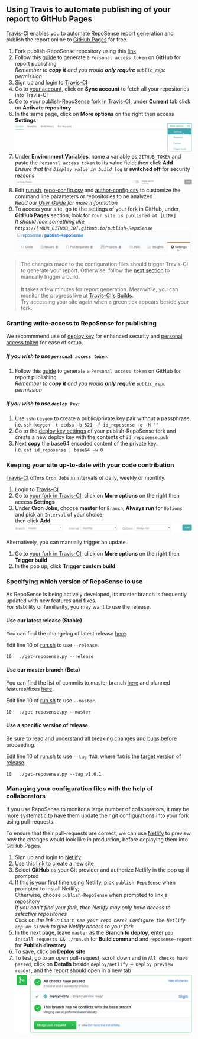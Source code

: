 ## Using Travis to automate publishing of your report to GitHub Pages

[Travis-CI](https://travis-ci.org/) enables you to automate RepoSense report generation and publish the report online to [GitHub Pages](https://pages.github.com/) for free.

1. Fork publish-RepoSense repository using this [link](https://github.com/RepoSense/publish-RepoSense/fork)
1. Follow this [guide](https://help.github.com/articles/creating-a-personal-access-token-for-the-command-line/) to generate a `Personal access token` on GitHub for report publishing <br/>
*Remember to **copy it** and you would **only require** `public_repo` permission*
1. Sign up and login to [Travis-CI](https://travis-ci.org/)
1. Go to [your account](https://travis-ci.org/account/repositories), click on **Sync account** to fetch all your repositories into Travis-CI
1. Go to [your publish-RepoSense fork in Travis-CI](https://travis-ci.org/search/publish-RepoSense/), under **Current** tab click on **Activate repository**
1. In the same page, click on **More options** on the right then access **Settings**
![Travis-CI Dashboard](images/publishingguide-travissetting.jpg "Travis-CI Dashboard")
1. Under **Environment Variables**, name a variable as `GITHUB_TOKEN` and paste the `Personal access token` to its value field; then click **Add** <br/>
*Ensure that the `Display value in build log` is* **switched off** for security reasons
![Travis-CI Environment Variable](images/publishingguide-githubtoken.jpg "Travis-CI Environment Variable")
1. Edit [run.sh](../../../../publish-RepoSense/edit/master/run.sh), [repo-config.csv](../../../../publish-RepoSense/edit/master/configs/repo-config.csv) and [author-config.csv](../../../../publish-RepoSense/edit/master/configs/author-config.csv) to customize the command line parameters or repositories to be analyzed <br/>
*Read our [User Guide](UserGuide.md#customizing-the-analysis) for more information*
1. To access your site, go to the settings of your fork in GitHub, under **GitHub Pages** section, look for `Your site is published at [LINK]` <br/>
*It should look something like `https://[YOUR_GITHUB_ID].github.io/publish-RepoSense`* <br/>
![GitHub Setting](images/publishingguide-githubsetting.jpg "GitHub Setting")

> The changes made to the configuration files should trigger Travis-CI to generate your report. Otherwise, follow the [next section](#keeping-your-site-up-to-date-with-your-code-contribution) to manually trigger a build. <br/><br/>
It takes a few minutes for report generation. Meanwhile, you can monitor the progress live at [Travis-CI's Builds](https://travis-ci.org/dashboard/builds). <br/>
Try accessing your site again when a green tick appears beside your fork.

### Granting write-access to RepoSense for publishing
We recommmend use of [deploy key](https://developer.github.com/v3/guides/managing-deploy-keys/#deploy-keys) for enhanced security and [personal access token](https://github.blog/2013-05-16-personal-api-tokens/) for ease of setup.

##### If you wish to use `personal access token`:
1. Follow this [guide](https://help.github.com/articles/creating-a-personal-access-token-for-the-command-line/) to generate a `Personal access token` on GitHub for report publishing <br/>
*Remember to **copy it** and you would **only require** `public_repo` permission*

##### If you wish to use `deploy key`:
1. Use `ssh-keygen` to create a public/private key pair without a passphrase. <br/>
i.e. `ssh-keygen -t ecdsa -b 521 -f id_reposense -q -N ""`
2. Go to the [deploy key settings](../../../../publish-RepoSense/settings/keys) of your publish-RepoSense fork and create a new deploy key with the contents of `id_reposense.pub`
3. Next **copy** the base64 encoded content of the private key. <br/>
i.e. `cat id_reposense | base64 -w 0`

### Keeping your site up-to-date with your code contribution

[Travis-CI](https://travis-ci.org/) offers `Cron Jobs` in intervals of daily, weekly or monthly.

1. Login to [Travis-CI](https://travis-ci.org/)
1. Go to [your fork in Travis-CI](https://travis-ci.org/search/publish-RepoSense/), click on **More options** on the right then access **Settings**
1. Under **Cron Jobs**, choose **master** for `Branch`, **Always run** for `Options` and pick an `Interval` of your choice; <br/>
then click **Add**
![Travis-CI Cron](images/publishingguide-cronsetting.jpg "Travis-CI Cron")

Alternatively, you can manually trigger an update.

1. Go to [your fork in Travis-CI](https://travis-ci.org/search/publish-RepoSense/), click on **More options** on the right then **Trigger build**
1. In the pop up, click **Trigger custom build**

### Specifying which version of RepoSense to use

As RepoSense is being actively developed, its master branch is frequently updated with new features and fixes. <br/>
For stablility or familiarity, you may want to use the release. <br/>

#### Use our latest release (Stable)

You can find the changelog of latest release [here](https://github.com/reposense/RepoSense/releases/latest).

Edit line 10 of [run.sh](../../../../publish-RepoSense/edit/master/run.sh) to use `--release`. <br />
```
10   ./get-reposense.py --release
```

#### Use our master branch (Beta)

You can find the list of commits to master branch [here](https://github.com/reposense/RepoSense/commits/master) and planned features/fixes [here](https://github.com/reposense/RepoSense/milestones).

Edit line 10 of [run.sh](../../../../publish-RepoSense/edit/master/run.sh) to use `--master`. <br />
```
10   ./get-reposense.py --master
```
#### Use a specific version of release

Be sure to read and understand [all breaking changes and bugs](https://github.com/reposense/RepoSense/releases) before proceeding.

Edit line 10 of [run.sh](../../../../publish-RepoSense/edit/master/run.sh) to use `--tag TAG`, where `TAG` is the [target version of release](https://github.com/reposense/RepoSense/tags). <br />
```
10   ./get-reposense.py --tag v1.6.1
```
### Managing your configuration files with the help of collaborators

If you use RepoSense to monitor a large number of collaborators, it may be more systematic to have them update their git configurations into your fork using pull-requests.

To ensure that their pull-requests are correct, we can use [Netlify](https://www.netlify.com/) to preview how the changes would look like in production, before deploying them into GitHub Pages.

1. Sign up and login to [Netlify](https://www.netlify.com/)
1. Use this [link](https://app.netlify.com/start) to create a new site
1. Select **GitHub** as your Git provider and authorize Netlify in the pop up if prompted
1. If this is your first time using Netlify, pick `publish-RepoSense` when prompted to install Netlify; <br/>
Otherwise, choose `publish-RepoSense` when prompted to link a repository <br/>
*If you can't find your fork, then Netlify may only have access to selective repositories <br/>
Click on the link in `Can't see your repo here? Configure the Netlify app on GitHub` to give Netlify access to your fork*
1. In the next page, leave `master` as the **Branch to deploy**, enter `pip install requests && ./run.sh` for **Build command** and `reposense-report` for **Publish directory**
1. To save, click on **Deploy site**
1. To test, go to an open pull-request, scroll down and in `All checks have passed`, click on **Details** beside `deploy/netlify — Deploy preview ready!`, and the report should open in a new tab
![Netlify Preview](images/publishingguide-netlifypreview.png "Netlify Preview")
